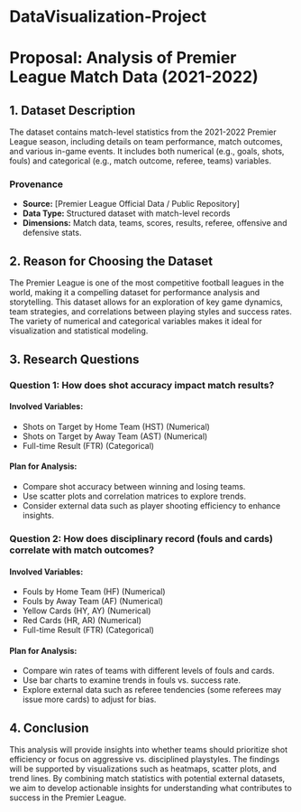 # DataVisualization-Project
# Proposal: Analysis of Premier League Match Data (2021-2022)

## 1. Dataset Description
The dataset contains match-level statistics from the 2021-2022 Premier League season, including details on team performance, match outcomes, and various in-game events. It includes both numerical (e.g., goals, shots, fouls) and categorical (e.g., match outcome, referee, teams) variables.

### Provenance
- **Source:** [Premier League Official Data / Public Repository]
- **Data Type:** Structured dataset with match-level records
- **Dimensions:** Match data, teams, scores, results, referee, offensive and defensive stats.

## 2. Reason for Choosing the Dataset
The Premier League is one of the most competitive football leagues in the world, making it a compelling dataset for performance analysis and storytelling. This dataset allows for an exploration of key game dynamics, team strategies, and correlations between playing styles and success rates. The variety of numerical and categorical variables makes it ideal for visualization and statistical modeling.

## 3. Research Questions

### Question 1: How does shot accuracy impact match results?
#### Involved Variables:
- Shots on Target by Home Team (HST) (Numerical)
- Shots on Target by Away Team (AST) (Numerical)
- Full-time Result (FTR) (Categorical)

#### Plan for Analysis:
- Compare shot accuracy between winning and losing teams.
- Use scatter plots and correlation matrices to explore trends.
- Consider external data such as player shooting efficiency to enhance insights.

### Question 2: How does disciplinary record (fouls and cards) correlate with match outcomes?
#### Involved Variables:
- Fouls by Home Team (HF) (Numerical)
- Fouls by Away Team (AF) (Numerical)
- Yellow Cards (HY, AY) (Numerical)
- Red Cards (HR, AR) (Numerical)
- Full-time Result (FTR) (Categorical)

#### Plan for Analysis:
- Compare win rates of teams with different levels of fouls and cards.
- Use bar charts to examine trends in fouls vs. success rate.
- Explore external data such as referee tendencies (some referees may issue more cards) to adjust for bias.

## 4. Conclusion
This analysis will provide insights into whether teams should prioritize shot efficiency or focus on aggressive vs. disciplined playstyles. The findings will be supported by visualizations such as heatmaps, scatter plots, and trend lines. By combining match statistics with potential external datasets, we aim to develop actionable insights for understanding what contributes to success in the Premier League.
